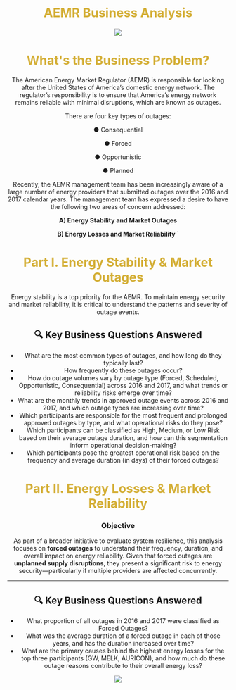 
<center><h1 style="color:#D4AF37"> AEMR Business Analysis </h1>
<img src = "https://images.squarespace-cdn.com/content/v1/551972d8e4b0d571edc2e2c8/8f3abd33-0916-4415-9b24-593eea1d1e3c/Screen+Shot+2022-04-20+at+12.41.24+PM.png">
<h1 style="color:#D4AF37"> What's the Business Problem? </h1>

The American Energy Market Regulator (AEMR) is responsible for looking after the
United States of America’s domestic energy network. The regulator’s responsibility is to
ensure that America’s energy network remains reliable with minimal disruptions, which
are known as outages. 

There are four key types of outages:

● Consequential

● Forced 

● Opportunistic 

● Planned 

Recently, the AEMR management team has been increasingly aware of a large number
of energy providers that submitted outages over the 2016 and 2017 calendar years. The
management team has expressed a desire to have the following two areas of concern
addressed:

<b> A) Energy Stability and Market Outages
    <p>
B) Energy Losses and Market Reliability </b>`

<h1 style="color:#D4AF37"> Part I. Energy Stability & Market Outages </h1>

<p>
Energy stability is a top priority for the AEMR. To maintain energy security and market reliability, it is critical to understand the patterns and severity of outage events.


## 🔍 Key Business Questions Answered

- What are the most common types of outages, and how long do they typically last?
- How frequently do these outages occur?
- How do outage volumes vary by outage type (Forced, Scheduled, Opportunistic, Consequential) across 2016 and 2017, and what trends or reliability risks emerge over time?
- What are the monthly trends in approved outage events across 2016 and 2017, and which outage types are increasing over time?
- Which participants are responsible for the most frequent and prolonged approved outages by type, and what operational risks do they pose?
- Which participants can be classified as High, Medium, or Low Risk based on their average outage duration, and how can this segmentation inform operational decision-making?
- Which participants pose the greatest operational risk based on the frequency and average duration (in days) of their forced outages?


<h1 style="color:#D4AF37"> Part II. Energy Losses & Market Reliability </h1>

### Objective

As part of a broader initiative to evaluate system resilience, this analysis focuses on **forced outages** to understand their frequency, duration, and overall impact on energy reliability. Given that forced outages are **unplanned supply disruptions**, they present a significant risk to energy security—particularly if multiple providers are affected concurrently.

    
---

## 🔍 Key Business Questions Answered

- What proportion of all outages in 2016 and 2017 were classified as Forced Outages?
- What was the average duration of a forced outage in each of those years, and has the duration increased over time?
- What are the primary causes behind the highest energy losses for the top three participants (GW, MELK, AURICON), and how much do these outage reasons contribute to their overall energy loss?


    
<img src = "https://media.istockphoto.com/id/1281821795/photo/market-stock-graph-and-information-with-city-light-and-electricity-and-energy-facility-banner.jpg?s=612x612&w=0&k=20&c=RSN5LqeMW28HW10aA190_DWR5YJ5tG2wixHFPBV3uZE=">
